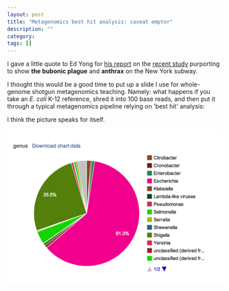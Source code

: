 ```yaml
---
layout: post
title: "Metagenomics best hit analysis: caveat emptor"
description: ""
category: 
tags: []
---
```


I gave a little quote to Ed Yong for <a href="http://phenomena.nationalgeographic.com/2015/02/10/theres-no-plague-on-the-nyc-subway-no-platypuses-either/">his report</a> on the <a href="www.cell.com/pb/assets/raw/journals/research/cell-systems/do-not-delete/CELS1_FINAL.pdf">recent study</a> purporting to show <b>the bubonic plague</b> and <b>anthrax</b> on the New York subway.

I thought this would be a good time to put up a slide I use for whole-genome shotgun metagenomics teaching. Namely: what happens if you take an <em>E. coli</em> K-12 reference, shred it into 100 base reads, and then put it through a typical metagenomics pipeline relying on 'best hit' analysis:

I think the picture speaks for itself.

<img src="/images/2015-12-11-MGRAST.png">

